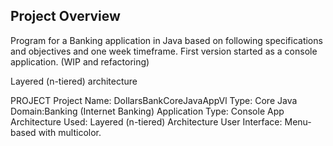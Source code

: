 ## Project Overview
Program for a Banking application in Java based on 
following specifications and objectives and one week timeframe.
First version started as a console application. (WIP and refactoring)

Layered (n-tiered) architecture

PROJECT 
Project Name: DollarsBankCoreJavaAppVl
Type: Core Java
Domain:Banking (Internet Banking)
Application Type: Console App
Architecture Used: Layered (n-tiered) Architecture
User Interface: Menu-based with multicolor.